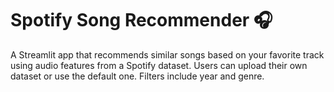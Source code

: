 # Spotify Song Recommender 🎧

A Streamlit app that recommends similar songs based on your favorite track using audio features from a Spotify dataset. Users can upload their own dataset or use the default one. Filters include year and genre.
